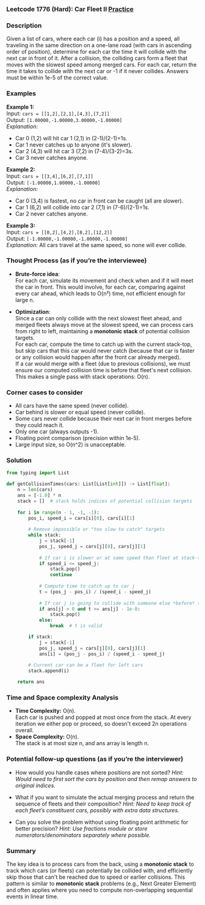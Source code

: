 ### Leetcode 1776 (Hard): Car Fleet II [Practice](https://leetcode.com/problems/car-fleet-ii)

### Description  
Given a list of cars, where each car \(i\) has a position and a speed, all traveling in the same direction on a one-lane road (with cars in ascending order of position), determine for each car the time it will collide with the next car in front of it. After a collision, the colliding cars form a fleet that moves with the slowest speed among merged cars. For each car, return the time it takes to collide with the next car or -1 if it never collides. Answers must be within 1e-5 of the correct value.

### Examples  

**Example 1:**  
Input: `cars = [[1,2],[2,1],[4,3],[7,2]]`  
Output: `[1.00000,-1.00000,3.00000,-1.00000]`  
*Explanation:*
- Car 0 (1,2) will hit car 1 (2,1) in (2-1)/(2-1)=1s.  
- Car 1 never catches up to anyone (it's slower).  
- Car 2 (4,3) will hit car 3 (7,2) in (7-4)/(3-2)=3s.  
- Car 3 never catches anyone.

**Example 2:**  
Input: `cars = [[3,4],[6,2],[7,1]]`  
Output: `[-1.00000,1.00000,-1.00000]`  
*Explanation:*
- Car 0 (3,4) is fastest, no car in front can be caught (all are slower).  
- Car 1 (6,2) will collide into car 2 (7,1) in (7-6)/(2-1)=1s.  
- Car 2 never catches anyone.

**Example 3:**  
Input: `cars = [[0,2],[4,2],[8,2],[12,2]]`  
Output: `[-1.00000,-1.00000,-1.00000,-1.00000]`  
*Explanation:*
All cars travel at the same speed, so none will ever collide.

### Thought Process (as if you’re the interviewee)  
- **Brute-force idea**:  
  For each car, simulate its movement and check when and if it will meet the car in front. This would involve, for each car, comparing against every car ahead, which leads to O(n²) time, not efficient enough for large n.

- **Optimization**:  
  Since a car can only collide with the next slowest fleet ahead, and merged fleets always move at the slowest speed, we can process cars from right to left, maintaining a **monotonic stack** of potential collision targets.  
  For each car, compute the time to catch up with the current stack-top, but skip cars that this car would never catch (because that car is faster or any collision would happen after the front car already merged).  
  If a car would merge with a fleet (due to previous collisions), we must ensure our computed collision time is before that fleet's next collision.  
  This makes a single pass with stack operations: O(n).

### Corner cases to consider  
- All cars have the same speed (never collide).
- Car behind is slower or equal speed (never collide).
- Some cars never collide because their next car in front merges before they could reach it.
- Only one car (always outputs -1).
- Floating point comparison (precision within 1e-5).
- Large input size, so O(n^2) is unacceptable.

### Solution

```python
from typing import List

def getCollisionTimes(cars: List[List[int]]) -> List[float]:
    n = len(cars)
    ans = [-1.0] * n
    stack = []  # stack holds indices of potential collision targets
    
    for i in range(n - 1, -1, -1):
        pos_i, speed_i = cars[i][0], cars[i][1]
        
        # Remove impossible or "too slow to catch" targets
        while stack:
            j = stack[-1]
            pos_j, speed_j = cars[j][0], cars[j][1]
            
            # If car i is slower or at same speed than fleet at stack-top, it can't catch up
            if speed_i <= speed_j:
                stack.pop()
                continue
            
            # Compute time to catch up to car j
            t = (pos_j - pos_i) / (speed_i - speed_j)
            
            # If car j is going to collide with someone else *before* t, pop it (can't catch original j)
            if ans[j] > 0 and t >= ans[j] - 1e-8:
                stack.pop()
            else:
                break  # t is valid

        if stack:
            j = stack[-1]
            pos_j, speed_j = cars[j][0], cars[j][1]
            ans[i] = (pos_j - pos_i) / (speed_i - speed_j)
            
        # Current car can be a fleet for left cars
        stack.append(i)

    return ans
```

### Time and Space complexity Analysis  

- **Time Complexity:** O(n).  
  Each car is pushed and popped at most once from the stack. At every iteration we either pop or proceed, so doesn't exceed 2n operations overall.
- **Space Complexity:** O(n).  
  The stack is at most size n, and ans array is length n.

### Potential follow-up questions (as if you’re the interviewer)  

- How would you handle cases where positions are not sorted?
  *Hint: Would need to first sort the cars by position and then remap answers to original indices.*

- What if you want to simulate the actual merging process and return the sequence of fleets and their composition?
  *Hint: Need to keep track of each fleet’s constituent cars, possibly with extra data structures.*

- Can you solve the problem without using floating point arithmetic for better precision?
  *Hint: Use fractions module or store numerators/denominators separately where possible.*

### Summary
The key idea is to process cars from the back, using a **monotonic stack** to track which cars (or fleets) can potentially be collided with, and efficiently skip those that can't be reached due to speed or earlier collisions. This pattern is similar to **monotonic stack** problems (e.g., Next Greater Element) and often applies where you need to compute non-overlapping sequential events in linear time.